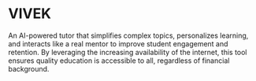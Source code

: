 # VIVEK
An AI-powered tutor that simplifies complex topics, personalizes learning, and interacts like a real mentor to improve student engagement and retention. By leveraging the increasing availability of the internet, this tool ensures quality education is accessible to all, regardless of financial background.
